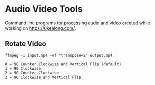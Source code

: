# Audio Video Tools

Command line programs for processing audio and video created while working on https://ukealong.com/.

## Rotate Video

    ffmpeg -i input.mp4 -vf "transpose=2" output.mp4

    0 = 90 Counter Clockwise and Vertical Flip (default)
    1 = 90 Clockwise
    2 = 90 Counter Clockwise
    3 = 90 Clockwise and Vertical Flip